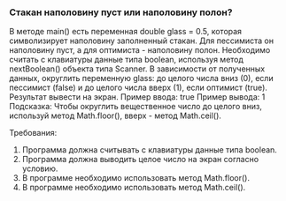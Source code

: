 
### Стакан наполовину пуст или наполовину полон?

В методе main() есть переменная double glass = 0.5, которая символизирует наполовину
заполненный стакан. Для пессимиста он наполовину пуст, а для оптимиста - наполовину полон.
Необходимо считать с клавиатуры данные типа boolean, используя метод nextBoolean()
объекта типа Scanner. В зависимости от полученных данных, округлить переменную glass:
до целого числа вниз (0), если пессимист (false) и
до целого числа вверх (1), если оптимист (true).
Результат вывести на экран.
Пример ввода:
true
Пример вывода:
1
Подсказка:
Чтобы округлить вещественное число до целого вниз, используй метод Math.floor(), вверх - метод Math.ceil().


Требования:
1.	Программа должна считывать c клавиатуры данные типа boolean.
2.	Программа должна выводить целое число на экран согласно условию.
3.	В программе необходимо использовать метод Math.floor().
4.	В программе необходимо использовать метод Math.ceil().


